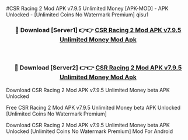 #CSR Racing 2 Mod APK v7.9.5 Unlimited Money [APK-MOD] - APK Unlocked - [Unlimited Coins No Watermark Premium] qisu1



<div align="center">

<h3>🔴 Download [Server1] 👉👉 <a href="https://momento.my/?title=CSR_Racing_2_Mod_APK_v7.9.5_Unlimited_Money">CSR Racing 2 Mod APK v7.9.5 Unlimited Money Mod Apk</a></h3><br>

<h3>🔴 Download [Server2] 👉👉 <a href="https://momento.my/?title=CSR_Racing_2_Mod_APK_v7.9.5_Unlimited_Money">CSR Racing 2 Mod APK v7.9.5 Unlimited Money Mod Apk</a></h3>
</div>



Download CSR Racing 2 Mod APK v7.9.5 Unlimited Money beta APK Unlocked

Free CSR Racing 2 Mod APK v7.9.5 Unlimited Money beta APK Unlocked [Unlimited Coins No Watermark Premium]

Download CSR Racing 2 Mod APK v7.9.5 Unlimited Money beta APK Unlocked [Unlimited Coins No Watermark Premium] Mod For Android
